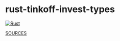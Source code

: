# rust-tinkoff-invest-types

[![Rust](https://github.com/WatchDG/rust-tinkoff-invest-types/actions/workflows/rust.yml/badge.svg?branch=main)](https://github.com/WatchDG/rust-tinkoff-invest-types/actions/workflows/rust.yml)

[SOURCES]()